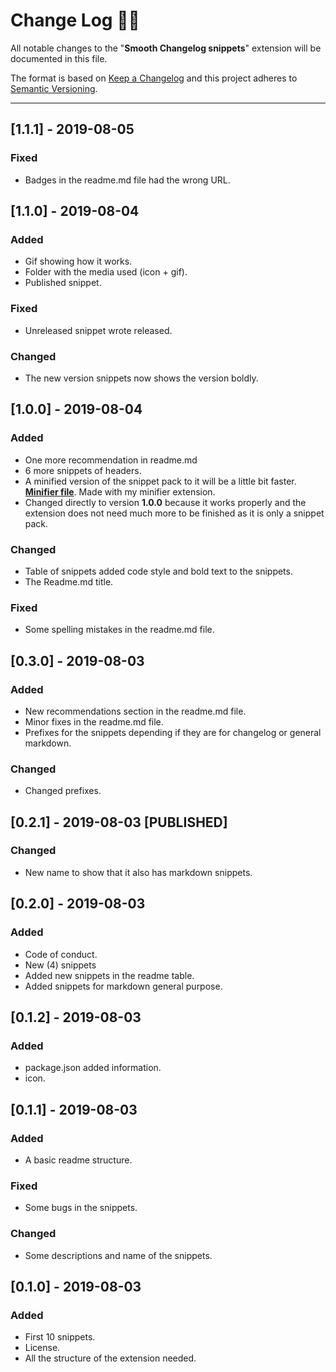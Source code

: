 <!-- markdownlint-disable MD024-->
# **Change Log** 📜📝

All notable changes to the "**Smooth Changelog snippets**" extension will be documented in this file.

The format is based on [Keep a Changelog](https://keepachangelog.com/en/1.0.0/) and this project adheres to [Semantic Versioning](https://semver.org/spec/v2.0.0.html).

---

## [**1.1.1**] - 2019-08-05

### Fixed

* Badges in the readme.md file had the wrong URL.

## [**1.1.0**] - 2019-08-04

### Added

* Gif showing how it works.
* Folder with the media used (icon + gif).
* Published snippet.

### Fixed

* Unreleased snippet wrote released.

### Changed

* The new version snippets now shows the version boldly.

## [**1.0.0**] - 2019-08-04

### Added

* One more recommendation in readme.md
* 6 more snippets of headers.
* A minified version of the snippet pack to it will be a little bit faster. [**Minifier file**](snippets/snippets-min.json). Made with my minifier extension.
* Changed directly to version **1.0.0** because it works properly and the extension does not need much more to be finished as it is only a snippet pack.

### Changed

* Table of snippets added code style and bold text to the snippets.
* The Readme.md title.

### Fixed

* Some spelling mistakes in the readme.md file.

## [**0.3.0**] - 2019-08-03

### Added

* New recommendations section in the readme.md file.
* Minor fixes in the readme.md file.
* Prefixes for the snippets depending if they are for changelog or general markdown.

### Changed

* Changed prefixes.

## [**0.2.1**] - 2019-08-03 [**PUBLISHED**]

### Changed

* New name to show that it also has markdown snippets.

## [**0.2.0**] - 2019-08-03

### Added

* Code of conduct.
* New (4) snippets
* Added new snippets in the readme table.
* Added snippets for markdown general purpose.

## [**0.1.2**] - 2019-08-03

### Added

* package.json added information.
* icon.

## [**0.1.1**] - 2019-08-03

### Added

* A basic readme structure.

### Fixed

* Some bugs in the snippets.

### Changed

* Some descriptions and name of the snippets.

## [**0.1.0**] - 2019-08-03

### Added

* First 10 snippets.
* License.
* All the structure of the extension needed.
